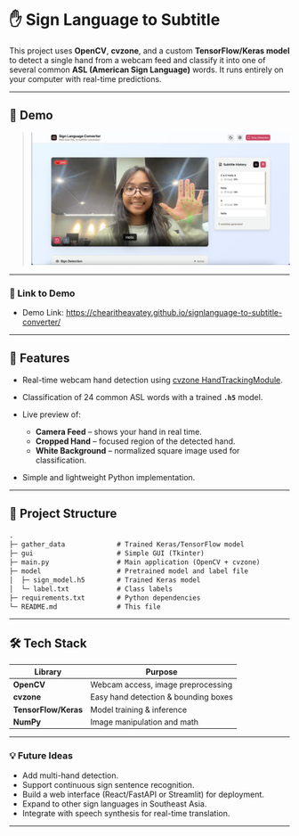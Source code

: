 # ✋ Sign Language to Subtitle

This project uses **OpenCV**, **cvzone**, and a custom **TensorFlow/Keras model** to detect a single hand from a webcam feed and classify it into one of several common **ASL (American Sign Language)** words.
It runs entirely on your computer with real-time predictions.

---

## 📸 Demo

> ![alt text](image-1.png)

---

### 🔗 Link to Demo

- Demo Link: https://chearitheavatey.github.io/signlanguage-to-subtitle-converter/

---

## 🚀 Features

- Real-time webcam hand detection using [cvzone HandTrackingModule](https://github.com/cvzone/cvzone).
- Classification of 24 common ASL words with a trained **`.h5`** model.
- Live preview of:

  - **Camera Feed** – shows your hand in real time.
  - **Cropped Hand** – focused region of the detected hand.
  - **White Background** – normalized square image used for classification.

- Simple and lightweight Python implementation.

---

## 📂 Project Structure

```
.
├─ gather_data             # Trained Keras/TensorFlow model
├─ gui                     # Simple GUI (Tkinter)
├─ main.py                 # Main application (OpenCV + cvzone)
├─ model                   # Pretrained model and label file
│  ├─ sign_model.h5        # Trained Keras model
│  └─ label.txt            # Class labels
├─ requirements.txt        # Python dependencies
└─ README.md               # This file
```

---

## 🛠️ Tech Stack

| Library              | Purpose                              |
| -------------------- | ------------------------------------ |
| **OpenCV**           | Webcam access, image preprocessing   |
| **cvzone**           | Easy hand detection & bounding boxes |
| **TensorFlow/Keras** | Model training & inference           |
| **NumPy**            | Image manipulation and math          |

---

### 💡 Future Ideas

- Add multi-hand detection.
- Support continuous sign sentence recognition.
- Build a web interface (React/FastAPI or Streamlit) for deployment.
- Expand to other sign languages in Southeast Asia.
- Integrate with speech synthesis for real-time translation.

---
